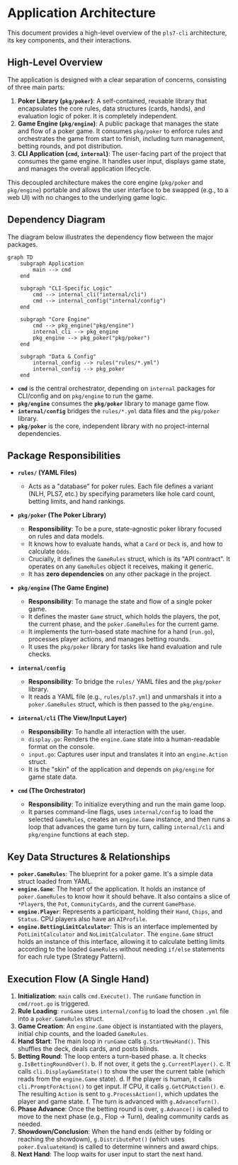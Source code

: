 # Application Architecture

This document provides a high-level overview of the `pls7-cli` architecture, its key components, and their interactions.

## High-Level Overview

The application is designed with a clear separation of concerns, consisting of three main parts:

1.  **Poker Library (`pkg/poker`)**: A self-contained, reusable library that encapsulates the core rules, data structures (cards, hands), and evaluation logic of poker. It is completely independent.
2.  **Game Engine (`pkg/engine`)**: A public package that manages the state and flow of a poker game. It consumes `pkg/poker` to enforce rules and orchestrates the game from start to finish, including turn management, betting rounds, and pot distribution.
3.  **CLI Application (`cmd`, `internal`)**: The user-facing part of the project that consumes the game engine. It handles user input, displays game state, and manages the overall application lifecycle.

This decoupled architecture makes the core engine (`pkg/poker` and `pkg/engine`) portable and allows the user interface to be swapped (e.g., to a web UI) with no changes to the underlying game logic.

## Dependency Diagram

The diagram below illustrates the dependency flow between the major packages.

```mermaid
graph TD
    subgraph Application
        main --> cmd
    end

    subgraph "CLI-Specific Logic"
        cmd --> internal_cli("internal/cli")
        cmd --> internal_config("internal/config")
    end

    subgraph "Core Engine"
        cmd --> pkg_engine("pkg/engine")
        internal_cli --> pkg_engine
        pkg_engine --> pkg_poker("pkg/poker")
    end
    
    subgraph "Data & Config"
        internal_config --> rules("rules/*.yml")
        internal_config --> pkg_poker
    end
```

*   **`cmd`** is the central orchestrator, depending on `internal` packages for CLI/config and on `pkg/engine` to run the game.
*   **`pkg/engine`** consumes the **`pkg/poker`** library to manage game flow.
*   **`internal/config`** bridges the `rules/*.yml` data files and the `pkg/poker` library.
*   **`pkg/poker`** is the core, independent library with no project-internal dependencies.

## Package Responsibilities

*   **`rules/` (YAML Files)**
    *   Acts as a "database" for poker rules. Each file defines a variant (NLH, PLS7, etc.) by specifying parameters like hole card count, betting limits, and hand rankings.

*   **`pkg/poker` (The Poker Library)**
    *   **Responsibility**: To be a pure, state-agnostic poker library focused on rules and data models.
    *   It knows how to evaluate hands, what a `Card` or `Deck` is, and how to calculate `Odds`.
    *   Crucially, it defines the `GameRules` struct, which is its "API contract". It operates on any `GameRules` object it receives, making it generic.
    *   It has **zero dependencies** on any other package in the project.

*   **`pkg/engine` (The Game Engine)**
    *   **Responsibility**: To manage the state and flow of a single poker game.
    *   It defines the master `Game` struct, which holds the players, the pot, the current phase, and the `poker.GameRules` for the current game.
    *   It implements the turn-based state machine for a hand (`run.go`), processes player actions, and manages betting rounds.
    *   It uses the `pkg/poker` library for tasks like hand evaluation and rule checks.

*   **`internal/config`**
    *   **Responsibility**: To bridge the `rules/` YAML files and the `pkg/poker` library.
    *   It reads a YAML file (e.g., `rules/pls7.yml`) and unmarshals it into a `poker.GameRules` struct, which is then passed to the `pkg/engine`.

*   **`internal/cli` (The View/Input Layer)**
    *   **Responsibility**: To handle all interaction with the user.
    *   `display.go`: Renders the `engine.Game` state into a human-readable format on the console.
    *   `input.go`: Captures user input and translates it into an `engine.Action` struct.
    *   It is the "skin" of the application and depends on `pkg/engine` for game state data.

*   **`cmd` (The Orchestrator)**
    *   **Responsibility**: To initialize everything and run the main game loop.
    *   It parses command-line flags, uses `internal/config` to load the selected `GameRules`, creates an `engine.Game` instance, and then runs a loop that advances the game turn by turn, calling `internal/cli` and `pkg/engine` functions at each step.

## Key Data Structures & Relationships

*   **`poker.GameRules`**: The blueprint for a poker game. It's a simple data struct loaded from YAML.
*   **`engine.Game`**: The heart of the application. It holds an instance of `poker.GameRules` to know how it should behave. It also contains a slice of `*Player`s, the `Pot`, `CommunityCards`, and the current `GamePhase`.
*   **`engine.Player`**: Represents a participant, holding their `Hand`, `Chips`, and `Status`. CPU players also have an `AIProfile`.
*   **`engine.BettingLimitCalculator`**: This is an interface implemented by `PotLimitCalculator` and `NoLimitCalculator`. The `engine.Game` struct holds an instance of this interface, allowing it to calculate betting limits according to the loaded `GameRules` without needing `if/else` statements for each rule type (Strategy Pattern).

## Execution Flow (A Single Hand)

1.  **Initialization**: `main` calls `cmd.Execute()`. The `runGame` function in `cmd/root.go` is triggered.
2.  **Rule Loading**: `runGame` uses `internal/config` to load the chosen `.yml` file into a `poker.GameRules` struct.
3.  **Game Creation**: An `engine.Game` object is instantiated with the players, initial chip counts, and the loaded `GameRules`.
4.  **Hand Start**: The main loop in `runGame` calls `g.StartNewHand()`. This shuffles the deck, deals cards, and posts blinds.
5.  **Betting Round**: The loop enters a turn-based phase.
    a. It checks `g.IsBettingRoundOver()`.
    b. If not over, it gets the `g.CurrentPlayer()`.
    c. It calls `cli.DisplayGameState()` to show the user the current table (which reads from the `engine.Game` state).
    d. If the player is human, it calls `cli.PromptForAction()` to get input. If CPU, it calls `g.GetCPUAction()`.
    e. The resulting `Action` is sent to `g.ProcessAction()`, which updates the player and game state.
    f. The turn is advanced with `g.AdvanceTurn()`.
6.  **Phase Advance**: Once the betting round is over, `g.Advance()` is called to move to the next phase (e.g., Flop -> Turn), dealing community cards as needed.
7.  **Showdown/Conclusion**: When the hand ends (either by folding or reaching the showdown), `g.DistributePot()` (which uses `poker.EvaluateHand`) is called to determine winners and award chips.
8.  **Next Hand**: The loop waits for user input to start the next hand.
